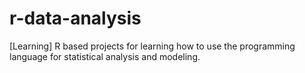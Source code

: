 # r-data-analysis
[Learning] R based projects for learning how to use the programming language for statistical analysis and modeling.
